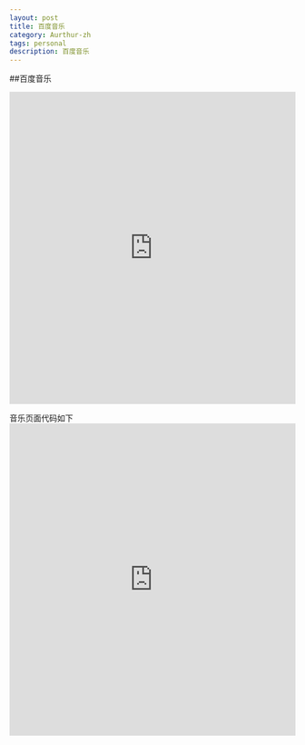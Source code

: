 ```yaml
---
layout: post
title: 百度音乐
category: Aurthur-zh
tags: personal
description: 百度音乐
---
```

##百度音乐
<p>
	<iframe src="http://fm.baidu.com" scrolling="no" id="mainFrame" onload="IFrameReSize(&quot;mainFrame&quot;);IFrameReSizeWidth(&quot;mainFrame&quot;);" frameborder="0" height="550px" width="100%"></iframe>
</p>

音乐页面代码如下
<code html>
	<iframe src="http://fm.baidu.com" scrolling="no" id="mainFrame" onload="IFrameReSize(&quot;mainFrame&quot;);IFrameReSizeWidth(&quot;mainFrame&quot;);" frameborder="0" height="550px" width="100%"></iframe>
</code>